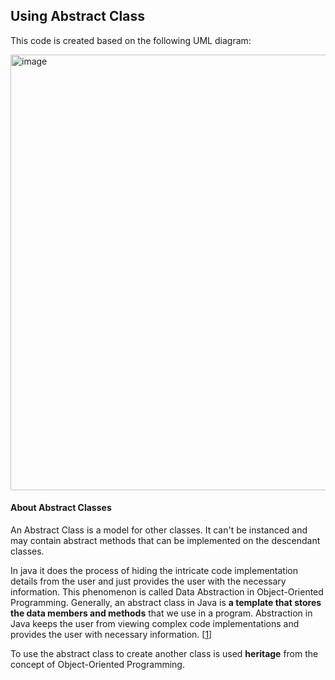 ## Using Abstract Class

This code is created based on the following UML diagram:

<img width="697" alt="image" src="https://github.com/maxfideles/tarefas-ebac-max/assets/61297641/e5980ad0-4d2d-4bbd-a959-0dcdaa1695d3">



#### About Abstract Classes
An Abstract Class is a model for other classes. It can't be instanced and may contain
abstract methods that can be implemented on the descendant classes.

<p></p>

In java it does the process of hiding the intricate code 
implementation details from the user and just provides the user 
with the necessary information. This phenomenon is called Data 
Abstraction in Object-Oriented Programming. Generally, an abstract
class in Java is **a template that stores the data members and 
methods** that we use in a program. Abstraction in Java keeps the 
user from viewing complex code implementations and provides 
the user with necessary information. [[1](https://www.simplilearn.com/tutorials/java-tutorial/abstract-class-in-java#:~:text=Abstract%20Class%20in%20Java%20does,%2DOriented%20Programming%20(Java).)]

To use the abstract class to create another class is used 
**heritage** from the concept of Object-Oriented Programming.

